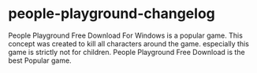 # people-playground-changelog
People Playground Free Download For Windows is a popular game. This concept was created to kill all characters around the game. especially this game is strictly not for children.
People Playground Free Download is the best Popular game.
